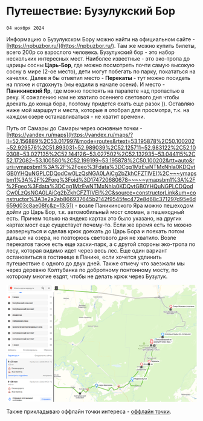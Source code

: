 <!--
{
  "draft": "false",
  "tags": ["Путешествие"]
}
-->

# Путешествие: Бузулукский Бор

```@blogEngine:pageDate
04 ноября 2024
```

Информацию о Бузулукском Бору можно найти на официальном сайте - [https://npbuzbor.ru/](https://npbuzbor.ru/). Там же
можно купить билеты, всего 200р со взрослого человека. Бузулукский бор - это набор нескольких интересных мест. Наиболее
известные - это эко-тропа до царицы сосны **Царь-Бор**, где можно посмотреть почти самую высокую сосну в мире (2-ое
место), дети могут побегать по парку, покататься на качелях. Далее я бы отметил место - **Перекаты** - тут можно
посидеть на пляже и отдохнуть (мы ездили в начале осени). И место - **Паникинский Яр**, где можно постоять на парапете
над пропастью в реку. К сожалению нам не хватило осеннего светового дня чтобы доехать до конца бора, поэтому придется
ехать еще разок&nbsp;)). Оставляю ниже мой маршрут и места, которые я отобрал для просмотра, т.к. на каждом озере
останавливаться - не хватит времени.

Путь от Самары до Самары через основные
точки - [https://yandex.ru/maps](https://yandex.ru/maps/?ll=52.156889%2C53.017997&mode=routes&rtext=53.195878%2C50.100202~52.929576%2C51.893031~52.989039%2C52.125711~52.983122%2C52.100308~53.027135%2C52.144126~53.027502%2C52.132935~53.044115%2C52.172082~53.100580%2C52.199199~53.195878%2C50.100202&rtt=auto&ruri=ymapsbm1%3A%2F%2Fgeo%3Fdata%3DCgg1MzEwNTMxNhIa0KDQvtGB0YHQuNGPLCDQodCw0LzQsNGA0LAiCg2bZkhCFZTIVEI%2C~~~ymapsbm1%3A%2F%2Forg%3Foid%3D174720680678~~~~~ymapsbm1%3A%2F%2Fgeo%3Fdata%3DCgg1MzEwNTMxNhIa0KDQvtGB0YHQuNGPLCDQodCw0LzQsNGA0LAiCg2bZkhCFZTIVEI%2C&source=constructorLink&um=constructor%3A3e2a2ab866937645b2142f9545fec472e8d68c371297d95e6d659d03c8ae08fc&z=13.51) -
возле Паникинского Яра можно пешеходом дойти до Царь Бор, т.к. автомобильный мост сломан, а пешеходный есть. Причем
только на яндекс картах это было указано, на других картах мост еще существует почему-то. Если же время есть то можно
развернуться и сделав крюк доехать до Царь Бора и поехать потом дальше на озера, но повторюсь светового дня не хватило.
Возле перекатов также есть еще хаски-парк, а с другой стороны эко-тропа по лесу, которая видимо идет через весь лес. Еще
один вариант остановиться в гостинице в Панике, если хочется удлинить путешествие с одного до двух дней. Также отмечу
что заезжали мы через деревню Колтубанка по добротному понтонному мосту, по которому многие ездят, чтобы не делать крюк
через Бузулук.

![](image.png)

Также прикладываю оффлайн точки
интереса - [оффлайн точки](https://drive.google.com/file/d/1178NoJYlpJp9y0MG_WBPMvqrH03dh-dI/view?usp=drive_link%C2%A0).
